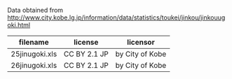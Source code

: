 Data obtained from http://www.city.kobe.lg.jp/information/data/statistics/toukei/jinkou/jinkouugoki.html

| filename | license | licensor |
| -------- | ------- | -------- |
| 25jinugoki.xls | CC BY 2.1 JP | by City of Kobe |
| 26jinugoki.xls | CC BY 2.1 JP | by City of Kobe |
